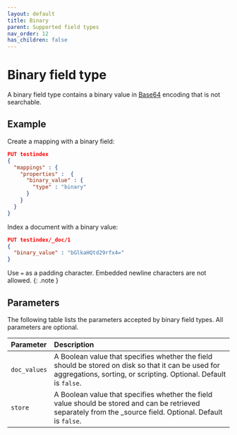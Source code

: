```yaml
---
layout: default
title: Binary
parent: Supported field types
nav_order: 12
has_children: false
---
```


# Binary field type

A binary field type contains a binary value in [Base64](https://en.wikipedia.org/wiki/Base64) encoding that is not searchable. 

## Example

Create a mapping with a binary field:

```json
PUT testindex 
{
  "mappings" : {
    "properties" :  {
      "binary_value" : {
        "type" : "binary"
      }
    }
  }
}
```

Index a document with a binary value:

```json
PUT testindex/_doc/1 
{
  "binary_value" : "bGlkaHQtd29rfx4="
}
```

Use `=` as a padding character. Embedded newline characters are not allowed.
{: .note }

## Parameters

The following table lists the parameters accepted by binary field types. All parameters are optional.

Parameter | Description 
:--- | :--- 
`doc_values` | A Boolean value that specifies whether the field should be stored on disk so that it can be used for aggregations, sorting, or scripting. Optional. Default is `false`.
`store` | A Boolean value that specifies whether the field value should be stored and can be retrieved separately from the _source field. Optional. Default is `false`.